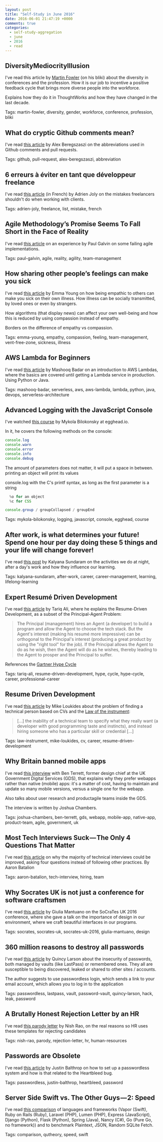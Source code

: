 ```yaml
---
layout: post
title: "Self-Study in June 2016"
date: 2016-06-01 21:47:19 +0000
comments: true
categories: 
  - self-study-aggregation
  - june
  - 2016
  - read
---
```

## DiversityMediocrityIllusion

I've read this article by [Martin Fowler][DiversityMediocrityIllusion] (on his bliki) about the diversity in conferences and the profession. How it is our job to incentive a positive feedback cycle that brings more diverse people into the workforce.

Explains how they do it in ThoughtWorks and how they have changed in the last decade.

Tags: martin-fowler, diversity, gender, workforce, conference, profession, bliki

[DiversityMediocrityIllusion]: http://martinfowler.com/bliki/DiversityMediocrityIllusion.html

## What do cryptic Github comments mean?

I've read [this article][cryptic-github] by Alex Beregszaszi on the abbreviations used in Github comments and pull requests.

Tags: github, pull-request, alex-beregszaszi, abbreviation

[cryptic-github]: https://medium.freecodecamp.com/what-do-cryptic-github-comments-mean-9c1912bcc0a4

## 6 erreurs à éviter en tant que développeur freelance

I've read [this article][erreurs-freelance] (in French) by Adrien Joly on the mistakes freelancers shouldn't do when working with clients.

Tags: adrien-joly, freelance, list, mistake, french

[erreurs-freelance]: https://medium.com/@adrienjoly/enseignements-apr%C3%A8s-1-an-d-erreurs-en-tant-que-d%C3%A9veloppeur-freelance-916f855efd9b

## Agile Methodology’s Promise Seems To Fall Short in the Face of Reality

I've read [this article][agile-failing-promise] on an experience by Paul Galvin on some failing agile implementations.

Tags: paul-galvin, agile, reality, agility, team-management

[agile-failing-promise]: https://medium.com/@pagalvin/agile-methodology-s-promise-seems-to-fall-short-in-the-face-of-reality-b16d3e775dbe

## How sharing other people’s feelings can make you sick

I've read [this article][sharing-feelings-empathy] by Emma Young on how being empathic to others can make you sick on their own illness. How illness can be socially transmitted, by loved ones or even by strangers.

How algorithms (that display news) can affect your own well-being and how this is reduced by using compassion instead of empathy.

Borders on the difference of empathy vs compassion.

Tags: emma-young, empathy, compassion, feeling, team-management, vent-free-zone, sickness, illness

[sharing-feelings-empathy]: https://www.newscientist.com/article/mg23030732-900-how-sharing-other-peoples-feelings-can-make-you-sick/

## AWS Lambda for Beginners

I've read [this article][aws-lambda-for-beginners] by Mashooq Badar on an introduction to AWS Lambdas, where the basics are covered until getting a Lambda service in production. Using Python or Java.

Tags: mashooq-badar, serverless, aws, aws-lambda, lambda, python, java, devops, serverless-architecture

[aws-lambda-for-beginners]: https://dzone.com/articles/aws-lambda-for-beginners

## Advanced Logging with the JavaScript Console

I've watched [this course][js-console-for-power-users] by Mykola Bilokonsky at egghead.io.

In it, he covers the following methods on the console:

```javascript
console.log
console.warn
console.error
console.info
console.debug
```

The amount of parameters does not matter, it will put a space in between. printing an object will print its values

console.log with the C's printf syntax, as long as the first parameter is a string

```javascript
  %o for an object
  %c for CSS
```

```javascript
console.group / groupCollapsed / groupEnd
```

Tags: mykola-bilokonsky, logging, javascript, console, egghead, course

[js-console-for-power-users]: https://egghead.io/series/js-console-for-power-users

## After work, is what determines your future! Spend one hour per day doing these 5 things and your life will change forever!

I've read [this post][after-work] by Kalyana Sundaram on the activities we do at night, after a day's work and how they influence our learning.

Tags: kalyana-sundaram, after-work, career, career-management, learning, lifelong-learning

[after-work]: https://www.linkedin.com/pulse/after-work-what-determines-your-future-spend-one-hour-sundaram

## Expert Resumé Driven Development

I've read [this article][expert-rdd] by Tariq Ali, where he explains the Resume-Driven Development, as a subset of the Principal-Agent Problem:

> The Principal (management) hires an Agent (a developer) to build a program and
> allow the Agent to choose the tech stack. But the Agent's interest (making his resumé
> more impressive) can be orthogonal to the Principal's interest (producing a great
> product by using the "right tool" for the job). If the Principal allows the Agent to
> do as he wish, then the Agent will do as he wishes, thereby leading to the Agent to
> prosper and the Principal to suffer.

References the [Gartner Hype Cycle][gartner-hype-cycle]

Tags: tariq-ali, resume-driven-development, hype, cycle, hype-cycle, career, professional-career

[expert-rdd]: https://dev.to/tra/expert-resum-driven-development
[gartner-hype-cycle]: http://www.gartner.com/technology/research/methodologies/hype-cycle.jsp

## Resume Driven Development

I've read [this article][rdd] by  Mike Loukides about the problem of finding a technical person based on CVs and the [Law of the instrument][law-instrument]:

>  [...] the inability of a technical team to specify what they really want
>  (a developer with good programming taste and instincts), and
>  instead hiring someone who has a particular skill or credential [...]

Tags: law-instrument, mike-loukides, cv, career, resume-driven-development

[rdd]: http://radar.oreilly.com/2014/10/resume-driven-development.html
[law-instrument]: https://en.wikipedia.org/wiki/Law_of_the_instrument

## Why Britain banned mobile apps

I've read [this interview][gds-bans-mobile-apps] with Ben Terrett, former design chief at the UK Government Digital Services (GDS), that explains why they prefer webapps rather than native (mobile) apps: it's a matter of cost, having to maintain and update so many mobile versions, versus a single one for the webapp.

Also talks about user research and productagile teams inside the GDS.

The interview is written by Joshua Chambers.

Tags: joshua-chambers, ben-terrett, gds, webapp, mobile-app, native-app, product-team, agile, government, uk

[gds-bans-mobile-apps]: https://govinsider.asia/smart-gov/why-britain-banned-mobile-apps/

## Most Tech Interviews Suck — The Only 4 Questions That Matter

I've read [this article][most-tech-interviews] on why the majority of technical interviews could be improved, asking four questions instead of following other practices. By Aaron Batalion

Tags: aaron-batalion, tech-interview, hiring, team

[most-tech-interviews]: https://medium.com/lightspeed-venture-partners/most-tech-interviews-suck-the-only-4-questions-that-matter-1a71181ef4d4

## Why Socrates UK is not just a conference for software craftsmen

I've read [this article][design-at-socrates] by  Giulia Mantuano on the SoCraTes UK 2016 conference, where she gave a talk on the importance of design in our environment, where we craft beautiful interfaces in our programs.

Tags: socrates, socrates-uk, socrates-uk-2016, giulia-mantuano, design

[design-at-socrates]: http://codurance.com/2016/06/07/why-socrates-uk-is-not-just-a-conference-for-software-craftsmen/

## 360 million reasons to destroy all passwords

I've read [this article][destroy-all-passwords] by Quincy Larson about the insecurity of passwords, both managed by vaults (like LastPass) or remembered ones. They all are susceptible to being discovered, leaked or shared to other sites / accounts.

The author suggests to use passwordless login, which sends a link to your email account, which allows you to log in to the application

Tags: passwordless, lastpass, vault, password-vault, quincy-larson, hack, leak, password

[destroy-all-passwords]: https://medium.freecodecamp.com/360-million-reasons-to-destroy-all-passwords-9a100b2b5001

## A Brutally Honest Rejection Letter by an HR

I've read [this parody letter][honest-rejection-letter] by Nish Rao, on the real reasons so HR uses these templates for rejecting candidates

Tags: nish-rao, parody, rejection-letter, hr, human-resources

[honest-rejection-letter]: https://medium.com/the-coffeelicious/a-brutally-honest-rejection-letter-by-an-hr-493164bc5205

## Passwords are Obsolete

I've read [this article][passwords-are-obsolete] by Justin Balthrop on how to set up a passwordless system and how is that related to the Heartbleed bug.

Tags: passwordless, justin-balthrop, heartbleed, password

[passwords-are-obsolete]: https://medium.com/@ninjudd/passwords-are-obsolete-9ed56d483eb

## Server Side Swift vs. The Other Guys — 2: Speed

I've read [this comparison][server-side-swift] of languages and frameworks (Vapor (Swift), Ruby on Rails (Ruby), Laravel (PHP), Lumen (PHP), Express (JavaScript), Django (Python), Flask (Python), Spring (Java), Nancy (C#), Go (Pure Go, no framework)) and to benchmark Plaintext, JSON, Random SQLite Fetch.

Tags: comparison, qutheory, speed, swift

[server-side-swift]: https://medium.com/@qutheory/server-side-swift-vs-the-other-guys-2-speed-ca65b2f79505

